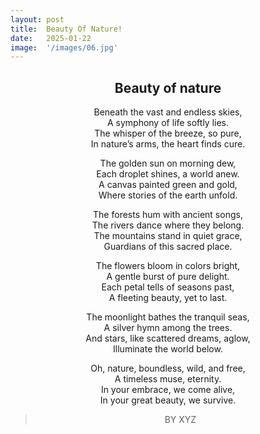 ```yaml
---
layout: post
title:  Beauty Of Nature!
date:   2025-01-22
image:  '/images/06.jpg'
---
```

<div style="text-align: center;">

## Beauty of nature

Beneath the vast and endless skies,  
A symphony of life softly lies.  
The whisper of the breeze, so pure,  
In nature’s arms, the heart finds cure.  

The golden sun on morning dew,  
Each droplet shines, a world anew.  
A canvas painted green and gold,  
Where stories of the earth unfold.  

The forests hum with ancient songs,  
The rivers dance where they belong.  
The mountains stand in quiet grace,  
Guardians of this sacred place.  

The flowers bloom in colors bright,  
A gentle burst of pure delight.  
Each petal tells of seasons past,  
A fleeting beauty, yet to last.  

The moonlight bathes the tranquil seas,  
A silver hymn among the trees.  
And stars, like scattered dreams, aglow,  
Illuminate the world below.  

Oh, nature, boundless, wild, and free,  
A timeless muse, eternity.  
In your embrace, we come alive,  
In your great beauty, we survive.  

> BY XYZ
</div>
